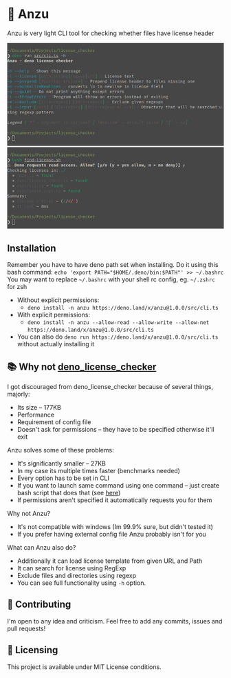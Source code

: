 # 📝 Anzu
Anzu is very light CLI tool for checking whether files have license header

![Anzu help output](./docs/help.png)
![Anzu example output](./docs/example-output.png)

## Installation
Remember you have to have deno path set when installing. Do it using this bash command:
`echo 'export PATH="$HOME/.deno/bin:$PATH"' >> ~/.bashrc`
You may want to replace `~/.bashrc` with your shell rc config, eg. `~/.zshrc` for zsh

- Without explicit permissions:
  - `deno install -n anzu https://deno.land/x/anzu@1.0.0/src/cli.ts`
- With explicit permissions:
  - `deno install -n anzu --allow-read --allow-write --allow-net https://deno.land/x/anzu@1.0.0/src/cli.ts`
- You can also do `deno run https://deno.land/x/anzu@1.0.0/src/cli.ts` without actually installing it

## 📚 Why not [deno_license_checker](https://github.com/kt3k/deno_license_checker)
I got discouraged from deno_license_checker because of several things, majorly:
 - Its size – 177KB
 - Performance
 - Requirement of config file
 - Doesn't ask for permissions – they have to be specified otherwise it'll exit

Anzu solves some of these problems:
 - It's significantly smaller – 27KB
 - In my case its multiple times faster (benchmarks needed)
 - Every option has to be set in CLI
  - If you want to launch same command using one command – just create bash script that does that (see [here](./find-license.sh))
 -  If permissions aren't specified it automatically requests you for them

Why not Anzu?
 - It's not compatible with windows (Im 99.9% sure, but didn't tested it)
 - If you prefer having external config file Anzu probably isn't for you

What can Anzu also do?
 - Additionally it can load license template from given URL and Path
 - It can search for license using RegExp
 - Exclude files and directories using regexp
 - You can see full functionality using `-h` option.

## 🤝 Contributing

I'm open to any idea and criticism. Feel free to add any commits, issues and
pull requests!

## 📝 Licensing

This project is available under MIT License conditions.